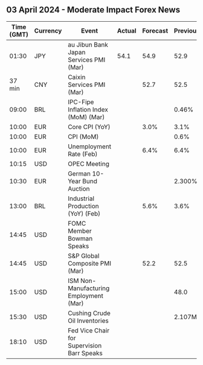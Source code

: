 ## 03 April 2024 - Moderate Impact Forex News

| Time (GMT) | Currency | Event | Actual | Forecast | Previous |
|------|----------|-------|--------|----------|----------|
| 01:30 | JPY | au Jibun Bank Japan Services PMI (Mar) | 54.1 | 54.9 | 52.9 |
| 37 min | CNY | Caixin Services PMI (Mar) |  | 52.7 | 52.5 |
| 09:00 | BRL | IPC-Fipe Inflation Index (MoM) (Mar) |  |  | 0.46% |
| 10:00 | EUR | Core CPI (YoY) |  | 3.0% | 3.1% |
| 10:00 | EUR | CPI (MoM) |  |  | 0.6% |
| 10:00 | EUR | Unemployment Rate (Feb) |  | 6.4% | 6.4% |
| 10:15 | USD | OPEC Meeting |  |  |  |
| 10:30 | EUR | German 10-Year Bund Auction |  |  | 2.300% |
| 13:00 | BRL | Industrial Production (YoY) (Feb) |  | 5.6% | 3.6% |
| 14:45 | USD | FOMC Member Bowman Speaks |  |  |  |
| 14:45 | USD | S&P Global Composite PMI (Mar) |  | 52.2 | 52.5 |
| 15:00 | USD | ISM Non-Manufacturing Employment (Mar) |  |  | 48.0 |
| 15:30 | USD | Cushing Crude Oil Inventories |  |  | 2.107M |
| 18:10 | USD | Fed Vice Chair for Supervision Barr Speaks |  |  |  |
